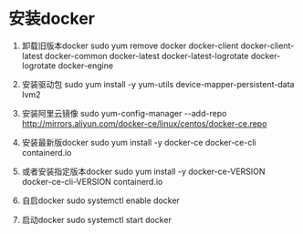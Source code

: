 # 安装docker

1. 卸载旧版本docker sudo yum remove docker docker-client docker-client-latest docker-common docker-latest docker-latest-logrotate docker-logrotate docker-engine

2. 安装驱动包 sudo yum install -y yum-utils device-mapper-persistent-data lvm2

3. 安装阿里云镜像 sudo yum-config-manager --add-repo http://mirrors.aliyun.com/docker-ce/linux/centos/docker-ce.repo

4. 安装最新版docker sudo yum install -y docker-ce docker-ce-cli containerd.io

5. 或者安装指定版本docker sudo yum install -y docker-ce-VERSION docker-ce-cli-VERSION containerd.io

6. 自启docker sudo systemctl enable docker

7. 启动docker sudo systemctl start docker
